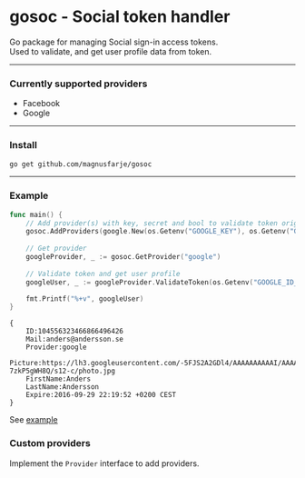 gosoc - Social token handler
===
Go package for managing Social sign-in access tokens.   
Used to validate, and get user profile data from token.



---

### Currently supported providers
* Facebook
* Google

---

### Install
```sh
go get github.com/magnusfarje/gosoc
```
---

### Example
```go
func main() {
    // Add provider(s) with key, secret and bool to validate token origin is your "app"
	gosoc.AddProviders(google.New(os.Getenv("GOOGLE_KEY"), os.Getenv("GOOGLE_SECRET"), true))
    
    // Get provider
	googleProvider, _ := gosoc.GetProvider("google")
    
    // Validate token and get user profile
	googleUser, _ := googleProvider.ValidateToken(os.Getenv("GOOGLE_ID_TOKEN"))

	fmt.Printf("%+v", googleUser)
}
```
```
{
	ID:104556323466866496426 
	Mail:anders@andersson.se 
	Provider:google 
	Picture:https://lh3.googleusercontent.com/-5FJS2A2GDl4/AAAAAAAAAAI/AAAAAAAAAAA/APaXHhRansdfsdYnHGiMaKY-7zkP5gWH8Q/s12-c/photo.jpg 
	FirstName:Anders 
	LastName:Andersson 
	Expire:2016-09-29 22:19:52 +0200 CEST
}
```
See [example](https://github.com/magnusfarje/gosoc/blob/master/gosoc_example/main.go)

### Custom providers
Implement the `Provider` interface to add providers. 



